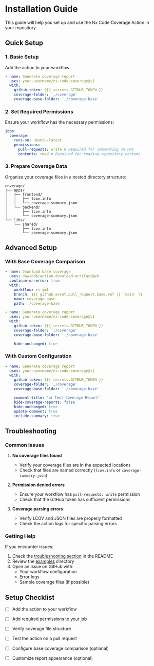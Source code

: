 # Installation Guide

This guide will help you set up and use the Nx Code Coverage Action in your repository.

## Quick Setup

### 1. Basic Setup

Add the action to your workflow:

```yaml
- name: Generate coverage report
  uses: your-username/nx-code-coverage@v1
  with:
    github-token: ${{ secrets.GITHUB_TOKEN }}
    coverage-folder: './coverage'
    coverage-base-folder: './coverage-base'
```

### 2. Set Required Permissions

Ensure your workflow has the necessary permissions:

```yaml
jobs:
  coverage:
    runs-on: ubuntu-latest
    permissions:
      pull-requests: write # Required for commenting on PRs
      contents: read # Required for reading repository content
```

### 3. Prepare Coverage Data

Organize your coverage files in a nested directory structure:

```
coverage/
├── apps/
│   ├── frontend/
│   │   ├── lcov.info
│   │   └── coverage-summary.json
│   └── backend/
│       ├── lcov.info
│       └── coverage-summary.json
└── libs/
    └── shared/
        ├── lcov.info
        └── coverage-summary.json
```

## Advanced Setup

### With Base Coverage Comparison

```yaml
- name: Download base coverage
  uses: dawidd6/action-download-artifact@v6
  continue-on-error: true
  with:
    workflow: ci.yml
    branch: ${{ github.event.pull_request.base.ref || 'main' }}
    name: coverage-base
    path: ./coverage-base

- name: Generate coverage report
  uses: your-username/nx-code-coverage@v1
  with:
    github-token: ${{ secrets.GITHUB_TOKEN }}
    coverage-folder: './coverage'
    coverage-base-folder: './coverage-base'

    hide-unchanged: true
```

### With Custom Configuration

```yaml
- name: Generate coverage report
  uses: your-username/nx-code-coverage@v1
  with:
    github-token: ${{ secrets.GITHUB_TOKEN }}
    coverage-folder: './coverage'
    coverage-base-folder: './coverage-base'

    comment-title: '📊 Test Coverage Report'
    hide-coverage-reports: false
    hide-unchanged: true
    update-comment: true
    include-summary: true
```

## Troubleshooting

### Common Issues

1. **No coverage files found**
   - Verify your coverage files are in the expected locations
   - Check that files are named correctly (`lcov.info` or `coverage-summary.json`)

2. **Permission denied errors**
   - Ensure your workflow has `pull-requests: write` permission
   - Check that the GitHub token has sufficient permissions

3. **Coverage parsing errors**
   - Verify LCOV and JSON files are properly formatted
   - Check the action logs for specific parsing errors

### Getting Help

If you encounter issues:

1. Check the [troubleshooting section](README.md#troubleshooting) in the README
2. Review the [examples](examples/) directory
3. Open an issue on GitHub with:
   - Your workflow configuration
   - Error logs
   - Sample coverage files (if possible)

## Setup Checklist

- [ ] Add the action to your workflow
- [ ] Add required permissions to your job
- [ ] Verify coverage file structure
- [ ] Test the action on a pull request
- [ ] Configure base coverage comparison (optional)

- [ ] Customize report appearance (optional)
